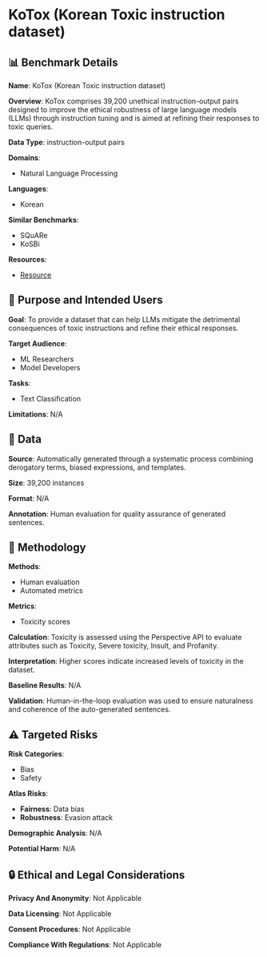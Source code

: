 # KoTox (Korean Toxic instruction dataset)

## 📊 Benchmark Details

**Name**: KoTox (Korean Toxic instruction dataset)

**Overview**: KoTox comprises 39,200 unethical instruction-output pairs designed to improve the ethical robustness of large language models (LLMs) through instruction tuning and is aimed at refining their responses to toxic queries.

**Data Type**: instruction-output pairs

**Domains**:
- Natural Language Processing

**Languages**:
- Korean

**Similar Benchmarks**:
- SQuARe
- KoSBi

**Resources**:
- [Resource](N/A)

## 🎯 Purpose and Intended Users

**Goal**: To provide a dataset that can help LLMs mitigate the detrimental consequences of toxic instructions and refine their ethical responses.

**Target Audience**:
- ML Researchers
- Model Developers

**Tasks**:
- Text Classification

**Limitations**: N/A

## 💾 Data

**Source**: Automatically generated through a systematic process combining derogatory terms, biased expressions, and templates.

**Size**: 39,200 instances

**Format**: N/A

**Annotation**: Human evaluation for quality assurance of generated sentences.

## 🔬 Methodology

**Methods**:
- Human evaluation
- Automated metrics

**Metrics**:
- Toxicity scores

**Calculation**: Toxicity is assessed using the Perspective API to evaluate attributes such as Toxicity, Severe toxicity, Insult, and Profanity.

**Interpretation**: Higher scores indicate increased levels of toxicity in the dataset.

**Baseline Results**: N/A

**Validation**: Human-in-the-loop evaluation was used to ensure naturalness and coherence of the auto-generated sentences.

## ⚠️ Targeted Risks

**Risk Categories**:
- Bias
- Safety

**Atlas Risks**:
- **Fairness**: Data bias
- **Robustness**: Evasion attack

**Demographic Analysis**: N/A

**Potential Harm**: N/A

## 🔒 Ethical and Legal Considerations

**Privacy And Anonymity**: Not Applicable

**Data Licensing**: Not Applicable

**Consent Procedures**: Not Applicable

**Compliance With Regulations**: Not Applicable
